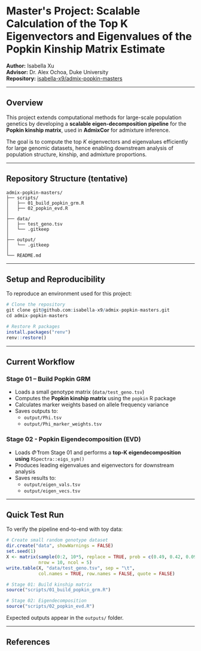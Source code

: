 # Master's Project: Scalable Calculation of the Top K Eigenvectors and Eigenvalues of the Popkin Kinship Matrix Estimate

**Author:** Isabella Xu  
**Advisor:** Dr. Alex Ochoa, Duke University  
**Repository:** [isabella-x9/admix-popkin-masters](https://github.com/isabella-x9/admix-popkin-masters)  

---

## Overview
This project extends computational methods for large-scale population genetics by developing a **scalable eigen-decomposition pipeline** for the **Popkin kinship matrix**, used in **AdmixCor** for admixture inference.  

The goal is to compute the top *K* eigenvectors and eigenvalues efficiently for large genomic datasets, hence enabling downstream analysis of population structure, kinship, and admixture proportions. 

---

## Repository Structure (tentative)
```
admix-popkin-masters/
├── scripts/
│   ├── 01_build_popkin_grm.R
│   ├── 02_popkin_evd.R
│
├── data/
│   ├── test_geno.tsv
│   └── .gitkeep
│
├── output/
│   └── .gitkeep
│
└── README.md
```

---

## Setup and Reproducibility
To reproduce an environment used for this project: 
```r
# Clone the repository
git clone git@github.com:isabella-x9/admix-popkin-masters.git
cd admix-popkin-masters

# Restore R packages
install.packages("renv")
renv::restore()
```

---

## Current Workflow
### Stage 01 – Build Popkin GRM
- Loads a small genotype matrix (`data/test_geno.tsv`)
- Computes the **Popkin kinship matrix** using the `popkin` R package
- Calculates marker weights based on allele frequency variance
- Saves outputs to:
  - `output/Phi.tsv`
  - `output/Phi_marker_weights.tsv`

### Stage 02 - Popkin Eigendecomposition (EVD)
- Loads $\hat{\Phi}$ from Stage 01 and performs a **top-K eigendecomposition using** `RSpectra::eigs_sym()`
- Produces leading eigenvalues and eigenvectors for downstream analysis
- Saves results to: 
  - `output/eigen_vals.tsv`
  - `output/eigen_vecs.tsv`

---

## Quick Test Run

To verify the pipeline end-to-end with toy data:

```r
# Create small random genotype dataset
dir.create("data", showWarnings = FALSE)
set.seed(1)
X <- matrix(sample(0:2, 10*5, replace = TRUE, prob = c(0.49, 0.42, 0.09)),
            nrow = 10, ncol = 5)
write.table(X, "data/test_geno.tsv", sep = "\t",
            col.names = TRUE, row.names = FALSE, quote = FALSE)

# Stage 01: Build kinship matrix
source("scripts/01_build_popkin_grm.R")

# Stage 02: Eigendecomposition
source("scripts/02_popkin_evd.R")
```

Expected outputs appear in the `outputs/` folder. 

---

## References


